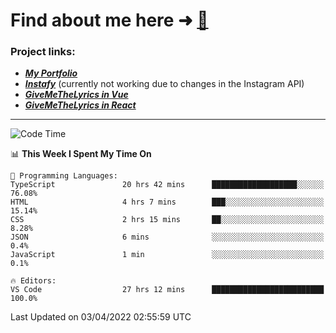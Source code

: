 # Find about me here ➜ [🧑](https://pauabella.dev)

### Project links:
- ***[My Portfolio](https://pauabella.dev)***
- ***[Instafy](https://instafy.me)*** (currently not working due to changes in the Instagram API)
- ***[GiveMeTheLyrics in Vue](https://lyrics.pauabella.dev)***
- ***[GiveMeTheLyrics in React](https://pauabella.dev/GiveMeTheLyrics)***

---
<!--START_SECTION:waka-->
![Code Time](http://img.shields.io/badge/Code%20Time-914%20hrs%2056%20mins-blue)

📊 **This Week I Spent My Time On** 

```text
💬 Programming Languages: 
TypeScript               20 hrs 42 mins      ███████████████████░░░░░░   76.08% 
HTML                     4 hrs 7 mins        ███░░░░░░░░░░░░░░░░░░░░░░   15.14% 
CSS                      2 hrs 15 mins       ██░░░░░░░░░░░░░░░░░░░░░░░   8.28% 
JSON                     6 mins              ░░░░░░░░░░░░░░░░░░░░░░░░░   0.4% 
JavaScript               1 min               ░░░░░░░░░░░░░░░░░░░░░░░░░   0.1%

🔥 Editors: 
VS Code                  27 hrs 12 mins      █████████████████████████   100.0%

```


 Last Updated on 03/04/2022 02:55:59 UTC
<!--END_SECTION:waka-->

